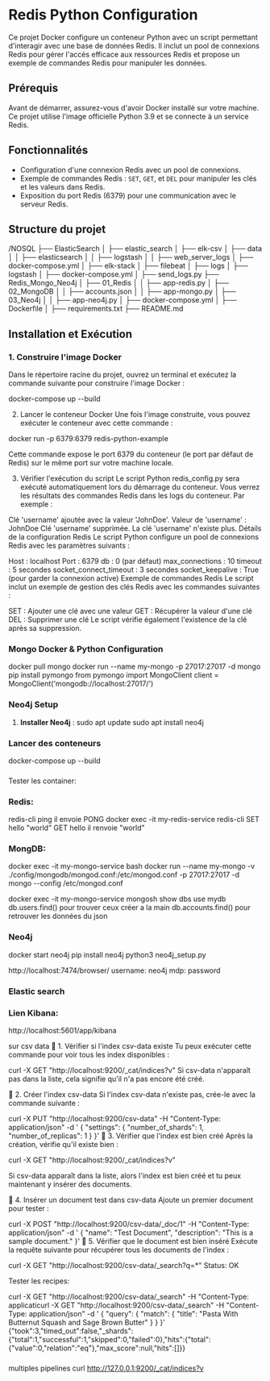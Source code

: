 # Redis Python Configuration

Ce projet Docker configure un conteneur Python avec un script permettant d'interagir avec une base de données Redis. Il inclut un pool de connexions Redis pour gérer l'accès efficace aux ressources Redis et propose un exemple de commandes Redis pour manipuler les données.

## Prérequis

Avant de démarrer, assurez-vous d'avoir Docker installé sur votre machine. Ce projet utilise l'image officielle Python 3.9 et se connecte à un service Redis.

## Fonctionnalités

- Configuration d'une connexion Redis avec un pool de connexions.
- Exemple de commandes Redis : `SET`, `GET`, et `DEL` pour manipuler les clés et les valeurs dans Redis.
- Exposition du port Redis (6379) pour une communication avec le serveur Redis.

## Structure du projet

/NOSQL
  ├── ElasticSearch
  │   ├── elastic_search
  │   ├── elk-csv
  │   ├── data
  │   │   ├── elasticsearch
  │   │   ├── logstash
  │   │   ├── web_server_logs
  │   ├── docker-compose.yml
  │   ├── elk-stack
  │   ├── filebeat
  │   ├── logs
  │   ├── logstash
  │   ├── docker-compose.yml
  │   ├── send_logs.py
  ├── Redis_Mongo_Neo4j
  │   ├── 01_Redis
  │   │   ├── app-redis.py
  │   ├── 02_MongoDB
  │   │   ├── accounts.json
  │   │   ├── app-mongo.py
  │   ├── 03_Neo4j
  │   │   ├── app-neo4j.py
  │   ├── docker-compose.yml
  │   ├── Dockerfile
  │   ├── requirements.txt
  ├── README.md

## Installation et Exécution

### 1. Construire l'image Docker

Dans le répertoire racine du projet, ouvrez un terminal et exécutez la commande suivante pour construire l'image Docker :


docker-compose up --build

2. Lancer le conteneur Docker
Une fois l'image construite, vous pouvez exécuter le conteneur avec cette commande :

docker run -p 6379:6379 redis-python-example

Cette commande expose le port 6379 du conteneur (le port par défaut de Redis) sur le même port sur votre machine locale.

3. Vérifier l'exécution du script
Le script Python redis_config.py sera exécuté automatiquement lors du démarrage du conteneur. Vous verrez les résultats des commandes Redis dans les logs du conteneur. Par exemple :


Clé 'username' ajoutée avec la valeur 'JohnDoe'.
Valeur de 'username' : JohnDoe
Clé 'username' supprimée.
La clé 'username' n'existe plus.
Détails de la configuration Redis
Le script Python configure un pool de connexions Redis avec les paramètres suivants :

Host : localhost
Port : 6379
db : 0 (par défaut)
max_connections : 10
timeout : 5 secondes
socket_connect_timeout : 3 secondes
socket_keepalive : True (pour garder la connexion active)
Exemple de commandes Redis
Le script inclut un exemple de gestion des clés Redis avec les commandes suivantes :

SET : Ajouter une clé avec une valeur
GET : Récupérer la valeur d'une clé
DEL : Supprimer une clé
Le script vérifie également l'existence de la clé après sa suppression.


###


### Mongo Docker & Python Configuration
docker pull mongo
docker run --name my-mongo -p 27017:27017 -d mongo
pip install pymongo
from pymongo import MongoClient
client = MongoClient('mongodb://localhost:27017/')

###

### Neo4j Setup

1. **Installer Neo4j** :
   sudo apt update
   sudo apt install neo4j

###
### Lancer des conteneurs
docker-compose up --build

###
Tester les container:
### Redis: 
redis-cli ping il envoie PONG
docker exec -it my-redis-service redis-cli
SET hello "world"
GET hello il renvoie "world"


### MongDB:
docker exec -it my-mongo-service bash
docker run --name my-mongo -v ./config/mongodb/mongod.conf:/etc/mongod.conf -p 27017:27017 -d mongo --config /etc/mongod.conf

docker exec -it my-mongo-service mongosh
show dbs
use mydb
db.users.find() pour trouver ceux créer a la main
db.accounts.find() pour retrouver les données du json




### Neo4j
docker start neo4j
pip install neo4j
python3 neo4j_setup.py

http://localhost:7474/browser/
username: neo4j
mdp: password


### Elastic search
### Lien Kibana:
 http://localhost:5601/app/kibana

 
sur csv data
📌 1. Vérifier si l'index csv-data existe
Tu peux exécuter cette commande pour voir tous les index disponibles :


curl -X GET "http://localhost:9200/_cat/indices?v"
Si csv-data n'apparaît pas dans la liste, cela signifie qu'il n'a pas encore été créé.

📌 2. Créer l'index csv-data
Si l'index csv-data n'existe pas, crée-le avec la commande suivante :


curl -X PUT "http://localhost:9200/csv-data" -H "Content-Type: application/json" -d '
{
  "settings": {
    "number_of_shards": 1,
    "number_of_replicas": 1
  }
}'
📌 3. Vérifier que l'index est bien créé
Après la création, vérifie qu'il existe bien :

curl -X GET "http://localhost:9200/_cat/indices?v"

Si csv-data apparaît dans la liste, alors l'index est bien créé et tu peux maintenant y insérer des documents.

📌 4. Insérer un document test dans csv-data
Ajoute un premier document pour tester :


curl -X POST "http://localhost:9200/csv-data/_doc/1" -H "Content-Type: application/json" -d '
{
  "name": "Test Document",
  "description": "This is a sample document."
}'
📌 5. Vérifier que le document est bien inséré
Exécute la requête suivante pour récupérer tous les documents de l'index :

curl -X GET "http://localhost:9200/csv-data/_search?q=*"
Status: OK

Tester les recipes:

 curl -X GET "http://localhost:9200/csv-data/_search" -H "Content-Type: applicaticurl -X GET "http://localhost:9200/csv-data/_search" -H "Content-Type: application/json" -d '
{
  "query": {
    "match": {
      "title": "Pasta With Butternut Squash and Sage Brown Butter"
    }
  }
}'
{"took":3,"timed_out":false,"_shards":{"total":1,"successful":1,"skipped":0,"failed":0},"hits":{"total":{"value":0,"relation":"eq"},"max_score":null,"hits":[]}}

###
multiples pipelines
curl http://127.0.0.1:9200/_cat/indices?v


###